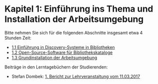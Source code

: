 # Kapitel 1: Einführung ins Thema und Installation der Arbeitsumgebung

Bitte nehmen Sie sich für die folgenden Abschnitte insgesamt etwa 4 Stunden Zeit:

* [1.1 Einführung in Discovery-Systeme in Bibliotheken](1-1-einfuehrung-in-discovery-systeme-in-bibliotheken.md)
* [1.2 Open-Source-Software für Bibliothekskataloge](1-2-open-source-software-fuer-bibliothekskataloge.md)
* [1.3 Grundinstallation der Arbeitsumgebung](1-3-grundinstallation-der-arbeitsumgebung.md)

Beiträge in den Lerntagebüchern der Studierenden:

* Stefan Dombek: [1. Bericht zur Lehrveranstaltung vom 11.03.2017](http://bib14dombek.wp.hs-hannover.de/test/?p=142)
